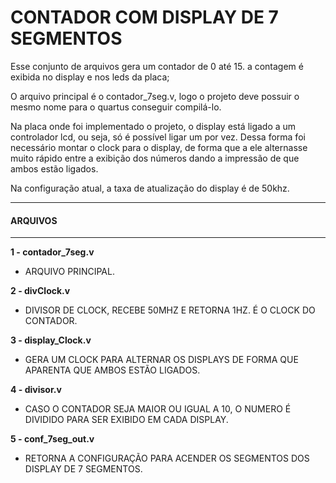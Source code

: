 # CONTADOR COM DISPLAY DE 7 SEGMENTOS

Esse conjunto de arquivos gera um contador de 0 até 15.
a contagem é exibida no display e nos leds da placa;

O arquivo principal é o contador_7seg.v, logo o projeto deve possuir o mesmo nome
para o quartus conseguir compilá-lo.

Na placa onde foi implementado o projeto, o display está ligado a um controlador lcd, ou seja, só é possível ligar um por vez. Dessa forma foi necessário montar o clock para o display, de forma que a ele alternasse muito rápido entre a exibição dos números dando a impressão de que ambos estão ligados.

Na configuração atual, a taxa de atualização do display é de 50khz. 




*****************
####   ARQUIVOS    
*****************

**1 - contador_7seg.v** 
*    ARQUIVO PRINCIPAL.

**2 - divClock.v**
*    DIVISOR DE CLOCK, RECEBE 50MHZ E RETORNA 1HZ. É O CLOCK DO CONTADOR.

**3 - display_Clock.v**
*    GERA UM CLOCK PARA ALTERNAR OS DISPLAYS DE FORMA QUE APARENTA QUE AMBOS ESTÃO LIGADOS.

**4 - divisor.v**
*    CASO O CONTADOR SEJA MAIOR OU IGUAL A 10, O NUMERO É DIVIDIDO PARA SER EXIBIDO EM CADA DISPLAY.

**5 - conf_7seg_out.v**
*    RETORNA A CONFIGURAÇÃO PARA ACENDER OS SEGMENTOS DOS DISPLAY DE 7 SEGMENTOS.
